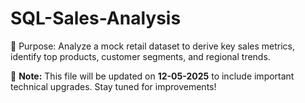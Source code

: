 # SQL-Sales-Analysis
🎯 Purpose: Analyze a mock retail dataset to derive key sales metrics, identify top products, customer segments, and regional trends.

📅 **Note:** This file will be updated on **12-05-2025** to include important technical upgrades. Stay tuned for improvements!

